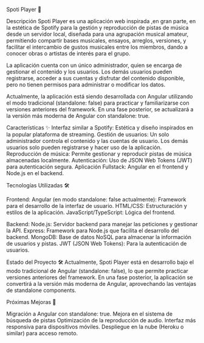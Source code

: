 Spoti Player 🎵

Descripción
Spoti Player es una aplicación web inspirada ,en gran parte, en la estética  de Spotify para la gestión y reproducción de pistas de música desde un servidor local, diseñada para una agrupación musical amateur, permitiendo compartir bases musicales, ensayos, arreglos, versiones, y facilitar el intercambio de gustos musicales entre los miembros, dando a conocer obras o artistas de interés para el grupo.

La aplicación cuenta con un único administrador, quien se encarga de gestionar el contenido y los usuarios. Los demás usuarios pueden registrarse, acceder a sus cuentas y disfrutar del contenido disponible, pero no tienen permisos para administrar o modificar los datos.

Actualmente, la aplicación está siendo desarrollada con Angular utilizando el modo tradicional (standalone: false) para practicar y familiarizarse con versiones anteriores del framework. En una fase posterior, se actualizará a la versión más moderna de Angular con standalone: true.

Características ✨
Interfaz similar a Spotify: Estética y diseño inspirados en la popular plataforma de streaming.
Gestión de usuarios: Un solo administrador controla el contenido y las cuentas de usuario. Los demás usuarios solo pueden registrarse y hacer uso de la aplicación.
Reproducción de música: Permite gestionar y reproducir pistas de música almacenadas localmente.
Autenticación: Uso de JSON Web Tokens (JWT) para autenticación segura.
Aplicación Fullstack: Angular en el frontend y Node.js en el backend.

Tecnologías Utilizadas 🛠️

Frontend:
Angular (en modo standalone: false actualmente): Framework para el desarrollo de la interfaz de usuario.
HTML/CSS: Estructuración y estilos de la aplicación.
JavaScript/TypeScript: Lógica del frontend.

Backend:
Node.js: Servidor backend para manejar las peticiones y gestionar la API.
Express: Framework para Node.js que facilita el desarrollo del backend.
MongoDB: Base de datos NoSQL para almacenar la información de usuarios y pistas.
JWT (JSON Web Tokens): Para la autenticación de usuarios.

Estado del Proyecto 🛠️
Actualmente, Spoti Player está en desarrollo bajo el modo tradicional de Angular (standalone: false), lo que permite practicar versiones anteriores del framework. En una fase posterior, la aplicación se convertirá a la versión más moderna de Angular, aprovechando las ventajas de standalone components.

Próximas Mejoras 🔧

Migración a Angular con standalone: true.
Mejora en el sistema de búsqueda de pistas 
Optimización de la reproducción de audio.
Interfaz más responsiva para dispositivos móviles.
Despliegue en la nube (Heroku o similar) para acceso remoto.



